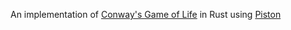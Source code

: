 An implementation of [Conway's Game of Life](https://en.wikipedia.org/wiki/Conway%27s_Game_of_Life) in Rust using [Piston](https://github.com/PistonDevelopers/piston)